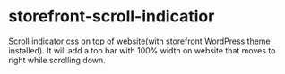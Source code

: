 # storefront-scroll-indicatior

Scroll indicator css on top of website(with storefront WordPress theme installed).
It will add a top bar with 100% width on website that moves to right while scrolling down.
